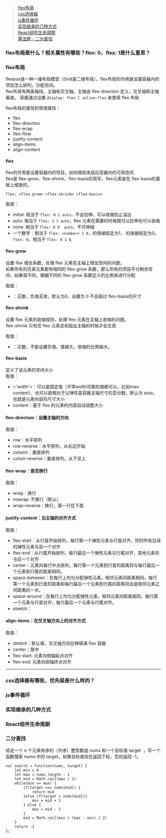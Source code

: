 >[flex布局](#flex布局)  
>[css选择器](#css选择器有哪些，优先级是什么样的？)   
>[js事件循环](#js事件循环)  
>[实现继承的几种方式](#实现继承的几种方式)  
>[React组件生命周期](#React组件生命周期)  
>[算法题 - 二分查找](#二分查找)  


### flex布局是什么？相关属性有哪些？flex: 0，flex: 1是什么意思？
### flex布局
flexbox是一种一维布局模型（Grid是二维布局），flex布局的作用是设置容器内的项目怎么排列，分配空间。  
flex布局有两条轴线，主轴和交叉轴，主轴由 flex-direction 定义，交叉轴和主轴垂直。
容器通过设置 `display: flex | inline-flex` 来使用 flex 布局

flex布局的属性的常用属性：
- flex
- flex-direction
- flex-wrap
- flex-flow
- justify-content
- align-items
- align-content

#### flex
flex的作用是设置容器内的项目，如何缩放来适应容器内的可用空间  
flex是 flex-grow，flex-shrink，flex-basis的简写，flex元素是在 flex-basis的基础上缩放的。

```
flex: <flex-grow> <flex-shrink> <flex-basis>
```
取值：
- initial: 相当于 `flex: 0 1 auto`，不会拉伸，可以收缩防止溢出  
- auto: 相当于 `flex: 1 1 auto`，flex 元素在需要的时候既可以拉伸也可以收缩  
- none: 相当于 `flex: 0 0  auto`，不可伸缩  
- 一个数字<number>：相当于 `flex: <number> 1 0`，<flex-shrink>的值被假定为1，<flex-basis> 的值被假定为0。
`flex: 0`，相当于 `flex: 0 1 0`,  

#### flex-grow
设置 flex 增长系数，处理 flex 元素在主轴上增加空间的问题。  
如果所有的兄弟元素都有相同的 flex-grow 系数，那么所有的项目平分剩余空间，如果值不同，根据不同的 flex-grow 系数定义的比例来进行分配  

取值：
- <number>：正数，负值无效，默认为0。设置为 0 不会超过 flex-basis的尺寸

#### flex-shrink
设置 flex 元素的收缩规则，处理 flex 元素在主轴上收缩的问题。  
flex-shrink 只有在 flex 元素总和超出主轴的时候才会生效 

取值：
- <number>：正数，不能设置负值。值越大，收缩的比例越大。

#### flex-basis
定义了该元素的空间大小  
取值：
- <'width'>：可以是固定值（平常width可取的值都可以，比如max-content），也可以是相对于父弹性盒容器主轴尺寸的百分数。默认为 auto，也就是元素内容的尺寸大小  
- content：基于 flex 的元素的内容自动调整大小

#### flex-directoin：设置主轴的方向  
取值：
- row：水平排列  
- row-reverse：水平排列，从右边开始  
- column：垂直排列  
- colum-reverse：垂直排列，从下往上  

#### flex-wrap：是否换行
取值：
- wrap：换行
- nowrap: 不换行（默认）
- wrap-reverse：换行，第一行在下面

#### justify-content：沿主轴的对齐方式
取值：
- flex-start：从行首开始排列，每行第一个弹性元素与行首对齐，同时所有后续的弹性元素与前一个对齐  
- flex-end：从行尾开始排列，每行最后一个弹性元素与行尾对齐，其他元素将与后一个对齐  
- center：元素向每行中点排列，每行第一个元素到行首的距离将与每行最后一个元素到行尾的距离相同。  
- space-between：在每行上均匀分配弹性元素。相邻元素间距离相同。每行第一个元素到行首的距离和每行最后一个元素到行尾的距离将会是相邻元素之间距离的一半。  
- space-around：在每行上均匀分配弹性元素。相邻元素间距离相同。每行第一个元素与行首对齐，每行最后一个元素与行尾对齐。  
- stretch：

#### align-items：在交叉轴方向上的对齐方式
取值：
- stretch：默认值，交叉轴方向拉伸填满 flex 容器
- center：居中
- flex-start: 元素向侧轴起点对齐
- flex-end: 元素向侧轴终点对齐
---

### css选择器有哪些，优先级是什么样的？


### js事件循环

### 实现继承的几种方式


### React组件生命周期


### 二分查找
给定一个 n 个元素有序的（升序）整型数组 nums 和一个目标值 target  ，写一个函数搜索 nums 中的 target，如果目标值存在返回下标，否则返回 -1。
```
var search = function(nums, target) {
    let min = 0
    let max = nums.length - 1
    let mid = Math.ceil(max / 2)
    while(min <= max) {
        if(target === nums[mid]) {
            return mid
        }else if(target > nums[mid]){
            min = mid + 1
        } else {
            max = mid - 1
        }
        mid = Math.ceil(min + (max - min) / 2)
    }
    return -1
};
```